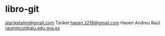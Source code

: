 # libro-git
atariketalim@gmail.com Tariket
haoen.z219@gmail.com Haoen
Andreu
Raúl
raumincot@alu.edu.gva.es
